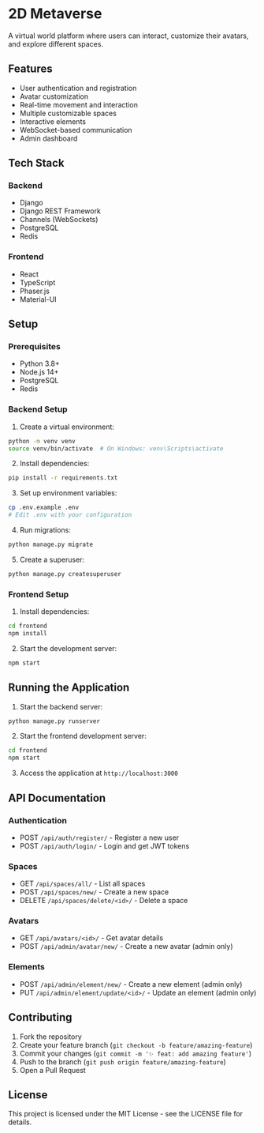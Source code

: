 # 2D Metaverse

A virtual world platform where users can interact, customize their avatars, and explore different spaces.

## Features

- User authentication and registration
- Avatar customization
- Real-time movement and interaction
- Multiple customizable spaces
- Interactive elements
- WebSocket-based communication
- Admin dashboard

## Tech Stack

### Backend
- Django
- Django REST Framework
- Channels (WebSockets)
- PostgreSQL
- Redis

### Frontend
- React
- TypeScript
- Phaser.js
- Material-UI

## Setup

### Prerequisites
- Python 3.8+
- Node.js 14+
- PostgreSQL
- Redis

### Backend Setup

1. Create a virtual environment:
```bash
python -m venv venv
source venv/bin/activate  # On Windows: venv\Scripts\activate
```

2. Install dependencies:
```bash
pip install -r requirements.txt
```

3. Set up environment variables:
```bash
cp .env.example .env
# Edit .env with your configuration
```

4. Run migrations:
```bash
python manage.py migrate
```

5. Create a superuser:
```bash
python manage.py createsuperuser
```

### Frontend Setup

1. Install dependencies:
```bash
cd frontend
npm install
```

2. Start the development server:
```bash
npm start
```

## Running the Application

1. Start the backend server:
```bash
python manage.py runserver
```

2. Start the frontend development server:
```bash
cd frontend
npm start
```

3. Access the application at `http://localhost:3000`

## API Documentation

### Authentication
- POST `/api/auth/register/` - Register a new user
- POST `/api/auth/login/` - Login and get JWT tokens

### Spaces
- GET `/api/spaces/all/` - List all spaces
- POST `/api/spaces/new/` - Create a new space
- DELETE `/api/spaces/delete/<id>/` - Delete a space

### Avatars
- GET `/api/avatars/<id>/` - Get avatar details
- POST `/api/admin/avatar/new/` - Create a new avatar (admin only)

### Elements
- POST `/api/admin/element/new/` - Create a new element (admin only)
- PUT `/api/admin/element/update/<id>/` - Update an element (admin only)

## Contributing

1. Fork the repository
2. Create your feature branch (`git checkout -b feature/amazing-feature`)
3. Commit your changes (`git commit -m '✨ feat: add amazing feature'`)
4. Push to the branch (`git push origin feature/amazing-feature`)
5. Open a Pull Request

## License

This project is licensed under the MIT License - see the LICENSE file for details.